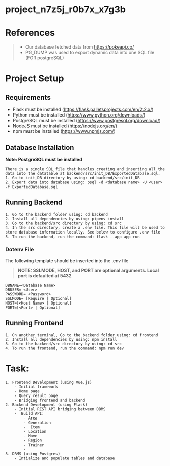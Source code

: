 # project_n7z5j_r0b7x_x7g3b

# References
> - Our database fetched data from https://pokeapi.co/ <br>
> - PG_DUMP was used to export dynamic data into one SQL file (FOR postgreSQL)


# Project Setup
## Requirements
- Flask must be installed (https://flask.palletsprojects.com/en/2.2.x/)
- Python must be installed (https://www.python.org/downloads/)
- PostgreSQL must be installed (https://www.postgresql.org/download/)
- NodeJS must be installed (https://nodejs.org/en/)
- npm must be installed (https://www.npmjs.com/)

## Database Installation
**Note: PostgreSQL must be installed**
```
There is a single SQL file that handles creating and inserting all the data into the datatable at backend/src/init_DB/ExportedDatabase.sql.
1. Go to init_DB directory by using: cd backend/src/init_DB
2. Export data into database using: psql -d <database name> -U <user> -f ExportedDatabase.sql
```

## Running Backend
```
1. Go to the backend folder using: cd backend
2. Install all dependencies by using: pipenv install
3. Go to the backend/src directory by using: cd src
4. In the src directory, create a .env file. This file will be used to store database information locally. See below to configure .env file
5. To run the backend, run the command: flask --app app run
```
 ### Dotenv File
The following template should be inserted into the .env file 
>**NOTE: SSLMODE, HOST, and PORT are optional arguments. Local port is defaulted at 5432**
```
DBNAME=<Database Name>
DBUSER= <User>
PASSWORD= <Password>
SSLMODE= [Require | Optional]  
HOST=[<Host Name> | Optional]
PORT=[<Port> | Optional]
```

## Running Frontend
```
1. On another terminal, Go to the backend folder using: cd frontend
2. Install all dependencies by using: npm install
3. Go to the backend/src directory by using: cd src
4. To run the frontend, run the command: npm run dev
```

# Task:

    1. Frontend Development (using Vue.js)
        - Initial framework
        - Home page
        - Query result page
        - Bridging frontend and backend
    2. Backend Development (using Flask)
        - Initial REST API bridging between DBMS
        -  Build API:
            - Area
            - Generation
            -  Item
            - Location
            - Move
            - Region
            - Trainer
            - 
    3. DBMS (using Postgres)
        - Intialize and populate tables and database
